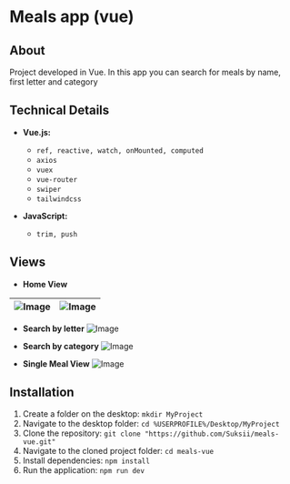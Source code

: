 # Meals app (vue)

## About
Project developed in Vue. In this app you can search for meals by name, first letter and category

## Technical Details
- **Vue.js:**
  - `ref, reactive, watch, onMounted, computed`
  - `axios`
  - `vuex`
  - `vue-router`
  - `swiper`
  - `tailwindcss`
 
- **JavaScript:**
  - `trim, push`
  
## Views

- **Home View**

| ![Image](https://github.com/user-attachments/assets/4c5d9948-e00d-4f7a-b905-fd3e6709e9c7) | ![Image](https://github.com/user-attachments/assets/4abee797-bd40-4e8b-b19b-003d90aadcb5) |
|:---:|:---:|

- **Search by letter**
![Image](https://github.com/user-attachments/assets/f82c1865-d82e-48b2-b2d6-593bed5be0fe)

- **Search by category**
![Image](https://github.com/user-attachments/assets/0f39dbac-f33e-4c8b-b422-e5780ceede33)

- **Single Meal View**
![Image](https://github.com/user-attachments/assets/76cf6192-bdb6-4fe1-bd53-743a4fce9afd)

## Installation
1. Create a folder on the desktop: `mkdir MyProject` 
2. Navigate to the desktop folder: `cd %USERPROFILE%/Desktop/MyProject`
3. Clone the repository: `git clone "https://github.com/Suksii/meals-vue.git"`
4. Navigate to the cloned project folder: `cd meals-vue`
5. Install dependencies: `npm install`
6. Run the application: `npm run dev`

